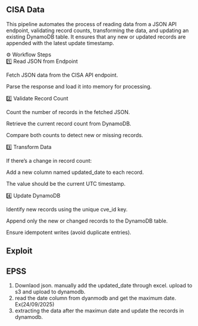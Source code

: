 ## CISA Data

This pipeline automates the process of reading data from a JSON API endpoint, validating record counts, transforming the data, and updating an existing DynamoDB table.
It ensures that any new or updated records are appended with the latest update timestamp.

⚙️ Workflow Steps  
1️⃣ Read JSON from Endpoint

Fetch JSON data from the CISA API endpoint.

Parse the response and load it into memory for processing.

2️⃣ Validate Record Count

Count the number of records in the fetched JSON.

Retrieve the current record count from DynamoDB.

Compare both counts to detect new or missing records.

3️⃣ Transform Data

If there’s a change in record count:

Add a new column named updated_date to each record.

The value should be the current UTC timestamp.

4️⃣ Update DynamoDB

Identify new records using the unique cve_id key.

Append only the new or changed records to the DynamoDB table.

Ensure idempotent writes (avoid duplicate entries).


## Exploit


## EPSS
1. Downlaod json. manually add the updated_date through excel. upload to s3 and upload to dynamodb.
2. read the date column from dyanmodb and get the maximum date. Ex(24/09/2025) 
3. extracting the data after the maximun date and update the records in dynamodb.


